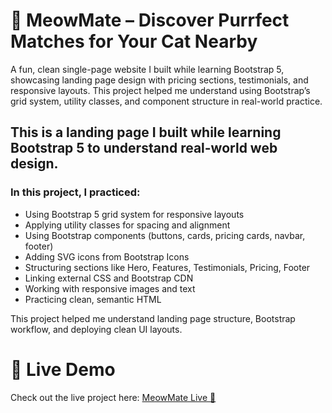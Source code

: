 # 🐾 MeowMate – Discover Purrfect Matches for Your Cat Nearby
A fun, clean single-page website I built while learning Bootstrap 5, showcasing landing page design with pricing sections, testimonials, and responsive layouts. This project helped me understand using Bootstrap’s grid system, utility classes, and component structure in real-world practice.

## This is a landing page I built while learning Bootstrap 5 to understand real-world web design.
### In this project, I practiced:

-  Using Bootstrap 5 grid system for responsive layouts
- Applying utility classes for spacing and alignment
- Using Bootstrap components (buttons, cards, pricing cards, navbar, footer)
- Adding SVG icons from Bootstrap Icons
- Structuring sections like Hero, Features, Testimonials, Pricing, Footer
- Linking external CSS and Bootstrap CDN
- Working with responsive images and text
- Practicing clean, semantic HTML

This project helped me understand landing page structure, Bootstrap workflow, and deploying clean UI layouts.

# 🚀 Live Demo

Check out the live project here: [MeowMate Live 🐾 ](https://lokifr.github.io/Meow-Mate/)
